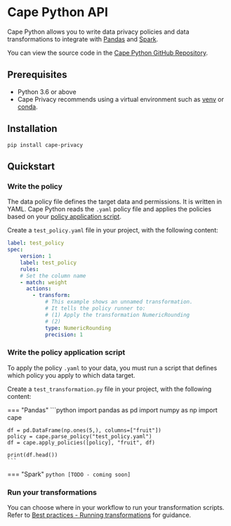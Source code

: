 # Cape Python API

Cape Python allows you to write data privacy policies and data transformations to integrate with [Pandas](https://pandas.pydata.org/) and [Spark](https://spark.apache.org/).

You can view the source code in the [Cape Python GitHub Repository](https://github.com/capeprivacy/cape-python).

## Prerequisites

* Python 3.6 or above
* Cape Privacy recommends using a virtual environment such as [venv](https://docs.python.org/3/library/venv.html) or [conda](https://www.anaconda.com/products/individual).

## Installation 

```shell
pip install cape-privacy
```

## Quickstart

### Write the policy

The data policy file defines the target data and permissions. It is written in YAML. Cape Python reads the `.yaml` policy file and applies the policies based on your [policy application script](#TODO).

Create a `test_policy.yaml` file in your project, with the following content:

```yaml
label: test_policy
spec:
    version: 1
    label: test_policy
    rules:
    # Set the column name
    - match: weight
      actions:
        - transform:
            # This example shows an unnamed transformation.
            # It tells the policy runner to:
            # (1) Apply the transformation NumericRounding 
            # (2) 
            type: NumericRounding
            precision: 1
```


### Write the policy application script

To apply the policy `.yaml` to your data, you must run a script that defines which policy you apply to which data target.

Create a `test_transformation.py` file in your project, with the following content:


=== "Pandas"
    ```python
    import pandas as pd
    import numpy as np
    import cape

    df = pd.DataFrame(np.ones(5,), columns=["fruit"])
    policy = cape.parse_policy("test_policy.yaml")
    df = cape.apply_policies([policy], "fruit", df)

    print(df.head())
    ```

=== "Spark"
    ```python
    [TODO - coming soon]
    ```


### Run your transformations

You can choose where in your workflow to run your transformation scripts. Refer to [Best practices - Running transformations](../../best-practices/running-transformations.md) for guidance.
